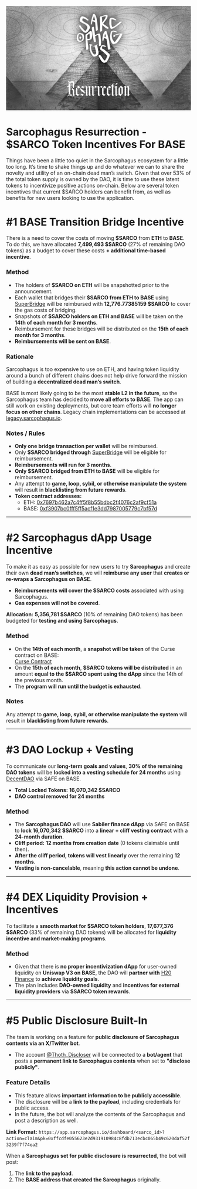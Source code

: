 ![image](https://github.com/sarcophagus-org/base-token-incentives/blob/main/resurrection.png)


# Sarcophagus Resurrection - $SARCO Token Incentives For BASE 

Things have been a little too quiet in the Sarcophagus ecosystem for a little too long. It’s time to shake things up and do whatever we can to share the novelty and utility of an on-chain dead man’s switch. Given that over 53% of the total token supply is owned by the DAO, it is time to use these latent tokens to incentivize positive actions on-chain. Below are several token incentives that current $SARCO holders can benefit from, as well as benefits for new users looking to use the application. 


# #1 BASE Transition Bridge Incentive

There is a need to cover the costs of moving **$SARCO** from **ETH** to **BASE**. To do this, we have allocated **7,499,493 $SARCO** (27% of remaining DAO tokens) as a budget to cover these costs **+ additional time-based incentive**.

### Method
- The holders of **$SARCO on ETH** will be snapshotted prior to the announcement.
- Each wallet that bridges their **$SARCO from ETH to BASE** using [SuperBridge](https://superbridge.app/base) will be reimbursed with **12,776.77385159 $SARCO** to cover the gas costs of bridging.
- Snapshots of **$SARCO holders on ETH and BASE** will be taken on the **14th of each month for 3 months**.
- Reimbursement for these bridges will be distributed on the **15th of each month for 3 months**.
- **Reimbursements will be sent on BASE**.

### Rationale
Sarcophagus is too expensive to use on ETH, and having token liquidity around a bunch of different chains does not help drive forward the mission of building a **decentralized dead man’s switch**.

BASE is most likely going to be the most **stable L2 in the future**, so the Sarcophagus team has decided to **move all efforts to BASE**. The app can still work on existing deployments, but core team efforts will **no longer focus on other chains**. Legacy chain implementations can be accessed at [legacy.sarcophagus.io](https://legacy.sarcophagus.io).

### Notes / Rules
- **Only one bridge transaction per wallet** will be reimbursed.
- Only **$SARCO bridged through** [SuperBridge](https://superbridge.app/base) will be eligible for reimbursement.
- **Reimbursements will run for 3 months**.
- **Only $SARCO bridged from ETH to BASE** will be eligible for reimbursement.
- Any attempt to **game, loop, sybil, or otherwise manipulate the system** will result in **blacklisting from future rewards**.
- **Token contract addresses:**  
  - ETH: [0x7697b462a7c4ff5f8b55bdbc2f4076c2af9cf51a](https://etherscan.io/token/0x7697b462a7c4ff5f8b55bdbc2f4076c2af9cf51a)  
  - BASE: [0xf3907bc0fff5ff5acf1e3dd7987005779c7bf57d](https://basescan.org/token/0xf3907bc0fff5ff5acf1e3dd7987005779c7bf57d)

---


# #2 Sarcophagus dApp Usage Incentive

To make it as easy as possible for new users to try **Sarcophagus** and create their own **dead man’s switches**, we will **reimburse any user** that **creates or re-wraps a Sarcophagus on BASE**.

- **Reimbursements will cover the $SARCO costs** associated with using Sarcophagus.
- **Gas expenses will not be covered**.

**Allocation:** **5,356,781 $SARCO** (10% of remaining DAO tokens) has been budgeted for **testing and using Sarcophagus**.

### Method
- On the **14th of each month**, a **snapshot will be taken** of the Curse contract on BASE:  
  [Curse Contract](https://basescan.org/address/0xc1984df3e3ddc1dc24d54179ccd5537e290c7e9c#tokentxns)
- On the **15th of each month**, **$SARCO tokens will be distributed** in an amount **equal to the $SARCO spent using the dApp** since the 14th of the previous month.
- The **program will run until the budget is exhausted**.

### Notes
Any attempt to **game, loop, sybil, or otherwise manipulate the system** will result in **blacklisting from future rewards**.

---


# #3 DAO Lockup + Vesting


To communicate our **long-term goals and values**, **30% of the remaining DAO tokens** will be **locked into a vesting schedule for 24 months** using [DecentDAO](https://decentdao.org/) via SAFE on BASE.

- **Total Locked Tokens:** **16,070,342 $SARCO**
- **DAO control removed for 24 months**

### Method
- The **Sarcophagus DAO** will use **Sabiler finance dApp** via SAFE on BASE to **lock 16,070,342 $SARCO** into a **linear + cliff vesting contract** with a **24-month duration**.
- **Cliff period:** **12 months from creation date** (0 tokens claimable until then).
- **After the cliff period, tokens will vest linearly** over the remaining **12 months**.
- **Vesting is non-cancelable**, meaning **this action cannot be undone**.

---

# #4 DEX Liquidity Provision + Incentives


To facilitate a **smooth market for $SARCO token holders**, **17,677,376 $SARCO** (33% of remaining DAO tokens) will be allocated for **liquidity incentive and market-making programs**.

### Method
- Given that there is **no proper incentivization dApp** for user-owned liquidity on **Uniswap V3 on BASE**, the DAO will **partner with** [H20 Finance](https://h20.finance/) to **achieve liquidity goals**.
- The plan includes **DAO-owned liquidity** and **incentives for external liquidity providers** via **$SARCO token rewards**.

---

# #5 Public Disclosure Built-In


The team is working on a feature for **public disclosure of Sarcophagus contents via an X/Twitter bot**.

- The account [@Thoth_Discloser](https://x.com/Thoth_Discloser) will be connected to a **bot/agent** that posts a **permanent link to Sarcophagus contents** when set to **"disclose publicly"**.

### Feature Details
- This feature allows **important information to be publicly accessible**.
- The disclosure will be a **link to the payload**, including credentials for public access.
- In the future, the bot will analyze the contents of the Sarcophagus and post a description as well. 

**Link Format:**
`https://app.sarcophagus.io/dashboard/<sarco_id>?action=claim&pk=0xffcdfe055623e2d931910984c8fdb713ecbc065b49c620daf52f3239f7f74ea2`

When a **Sarcophagus set for public disclosure is resurrected**, the bot will post:
1. The **link to the payload**.
2. The **BASE address that created the Sarcophagus** originally.


